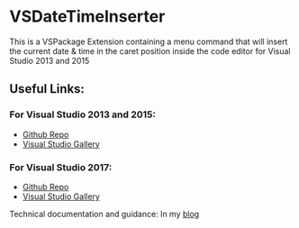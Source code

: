 # VSDateTimeInserter
This is a VSPackage Extension containing a menu command that will insert the current date &amp; time in the caret position inside the code editor for Visual Studio 2013 and 2015

## Useful Links:
### For Visual Studio 2013 and 2015:
 - [Github Repo](http://warnov.com/@VSDateTimeInserterRepo)
 - [Visual Studio Gallery](http://warnov.com/@VSDateTimeInserter)


### For Visual Studio 2017:
 - [Github Repo](http://warnov.com/@VSDateTimeInserter2017Repo)
 - [Visual Studio Gallery](http://warnov.com/@VSDateTimeInserter2017)

Technical  documentation and guidance: In my [blog](http://warnov.com/@VSDateTimeInserterPost)
